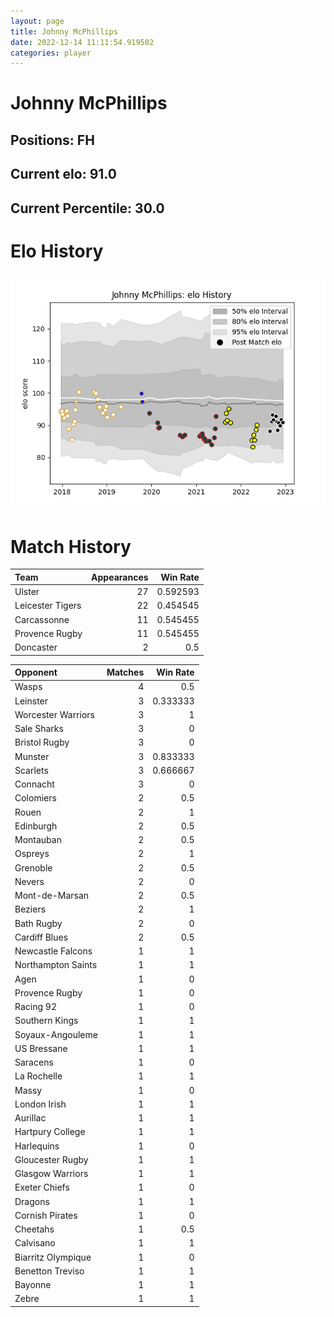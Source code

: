 ```yaml
---  
layout: page  
title: Johnny McPhillips  
date: 2022-12-14 11:11:54.919502  
categories: player  
---
```

# Johnny McPhillips

## Positions: FH

## Current elo: 91.0

## Current Percentile: 30.0

# Elo History


![elo history](history_JohnnyMcPhillips.png)
# Match History


| Team             |   Appearances |   Win Rate |
|:-----------------|--------------:|-----------:|
| Ulster           |            27 |   0.592593 |
| Leicester Tigers |            22 |   0.454545 |
| Carcassonne      |            11 |   0.545455 |
| Provence Rugby   |            11 |   0.545455 |
| Doncaster        |             2 |   0.5      |

| Opponent           |   Matches |   Win Rate |
|:-------------------|----------:|-----------:|
| Wasps              |         4 |   0.5      |
| Leinster           |         3 |   0.333333 |
| Worcester Warriors |         3 |   1        |
| Sale Sharks        |         3 |   0        |
| Bristol Rugby      |         3 |   0        |
| Munster            |         3 |   0.833333 |
| Scarlets           |         3 |   0.666667 |
| Connacht           |         3 |   0        |
| Colomiers          |         2 |   0.5      |
| Rouen              |         2 |   1        |
| Edinburgh          |         2 |   0.5      |
| Montauban          |         2 |   0.5      |
| Ospreys            |         2 |   1        |
| Grenoble           |         2 |   0.5      |
| Nevers             |         2 |   0        |
| Mont-de-Marsan     |         2 |   0.5      |
| Beziers            |         2 |   1        |
| Bath Rugby         |         2 |   0        |
| Cardiff Blues      |         2 |   0.5      |
| Newcastle Falcons  |         1 |   1        |
| Northampton Saints |         1 |   1        |
| Agen               |         1 |   0        |
| Provence Rugby     |         1 |   0        |
| Racing 92          |         1 |   0        |
| Southern Kings     |         1 |   1        |
| Soyaux-Angouleme   |         1 |   1        |
| US Bressane        |         1 |   1        |
| Saracens           |         1 |   0        |
| La Rochelle        |         1 |   1        |
| Massy              |         1 |   0        |
| London Irish       |         1 |   1        |
| Aurillac           |         1 |   1        |
| Hartpury College   |         1 |   1        |
| Harlequins         |         1 |   0        |
| Gloucester Rugby   |         1 |   1        |
| Glasgow Warriors   |         1 |   1        |
| Exeter Chiefs      |         1 |   0        |
| Dragons            |         1 |   1        |
| Cornish Pirates    |         1 |   0        |
| Cheetahs           |         1 |   0.5      |
| Calvisano          |         1 |   1        |
| Biarritz Olympique |         1 |   0        |
| Benetton Treviso   |         1 |   1        |
| Bayonne            |         1 |   1        |
| Zebre              |         1 |   1        |